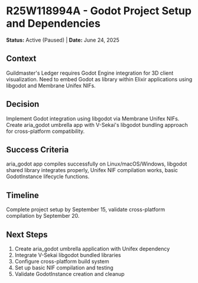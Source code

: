 # **R25W118994A - Godot Project Setup and Dependencies**

**Status:** Active (Paused) | **Date:** June 24, 2025

## **Context**
Guildmaster's Ledger requires Godot Engine integration for 3D client visualization. Need to embed Godot as library within Elixir applications using libgodot and Membrane Unifex NIFs.

## **Decision**
Implement Godot integration using libgodot via Membrane Unifex NIFs. Create aria_godot umbrella app with V-Sekai's libgodot bundling approach for cross-platform compatibility.

## **Success Criteria**
aria_godot app compiles successfully on Linux/macOS/Windows, libgodot shared library integrates properly, Unifex NIF compilation works, basic GodotInstance lifecycle functions.

## **Timeline**
Complete project setup by September 15, validate cross-platform compilation by September 20.

## **Next Steps**
1. Create aria_godot umbrella application with Unifex dependency
2. Integrate V-Sekai libgodot bundled libraries
3. Configure cross-platform build system
4. Set up basic NIF compilation and testing
5. Validate GodotInstance creation and cleanup
